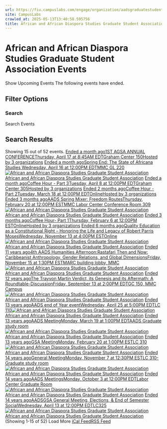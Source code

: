 ```yaml
---
url: https://fiu.campuslabs.com/engage/organization/aadsgraduatestudentassociation/events?showpastevents=true
site: CampusLabs
crawled_at: 2025-05-13T13:40:58.595756
title: African and African Diaspora Studies Graduate Student Association Events - Panther Connect
---
```


# African and African Diaspora Studies Graduate Student Association Events
Show Upcoming Events
The following events have ended.
## Filter Options
### Search
Search Events
## Search Results
Showing 15 out of 52 events.
[ Ended a month ago1ST AGSA ANNUAL CONFERENCEThursday, April 17 at 8:45AM EDTGraham Center 150Hosted by 3 organizations](https://fiu.campuslabs.com/engage/event/11176652)
[ Ended a month agoSpring End: The State of Africana Studies Wednesday, April 16 at 12:00PM EDTMMC GL 220![African and African Diaspora Studies Graduate Student Association](https://se-images.campuslabs.com/clink/images/6606df9f-6126-4dff-9766-f3250dfdbc0952466922-2df1-45ea-96d4-25a9fc3f7b3e.png?preset=small-sq)African and African Diaspora Studies Graduate Student Association](https://fiu.campuslabs.com/engage/event/11164573)
[ Ended a month agoCoffee Hour - Part 3Tuesday, April 8 at 12:00PM EDTGraham Center 305Hosted by 3 organizations](https://fiu.campuslabs.com/engage/event/10787110)
[ Ended 2 months agoCoffee Hour - Part 2Tuesday, March 18 at 12:00PM EDTOnlineHosted by 3 organizations](https://fiu.campuslabs.com/engage/event/10787092)
[ Ended 3 months agoAADS Spring Mixer: Freedom RoutesThursday, February 20 at 12:00PM ESTMMC Labor Center Conference Room 309![African and African Diaspora Studies Graduate Student Association](https://se-images.campuslabs.com/clink/images/6606df9f-6126-4dff-9766-f3250dfdbc0952466922-2df1-45ea-96d4-25a9fc3f7b3e.png?preset=small-sq)African and African Diaspora Studies Graduate Student Association](https://fiu.campuslabs.com/engage/event/11054807)
[ Ended 3 months agoCoffee Hour- Part 1Thursday, February 6 at 12:00PM ESTOnlineHosted by 3 organizations](https://fiu.campuslabs.com/engage/event/10787026)
[ Ended 6 months agoQuality Education as a Constitutional Right – Honoring the Life and Legacy of Robert Parris MosesWednesday, November 13 at 4:00PM ESTOnline![African and African Diaspora Studies Graduate Student Association](https://se-images.campuslabs.com/clink/images/6606df9f-6126-4dff-9766-f3250dfdbc0952466922-2df1-45ea-96d4-25a9fc3f7b3e.png?preset=small-sq)African and African Diaspora Studies Graduate Student Association](https://fiu.campuslabs.com/engage/event/10610308)
[ Ended 11 years ago4th AADS Humanities Afternoon:Rastafari Then and Now: Caribbeanist Anthropology, Gender Relations, and Global DimensionsFriday, November 15 at 1:30PM ESTMARC building lobby, MMC![African and African Diaspora Studies Graduate Student Association](https://se-images.campuslabs.com/clink/images/6644d0f9-7523-43de-8512-9011defa92b28484fb9d-00c8-4b70-bf89-e7049241ec2d.png?preset=small-sq)African and African Diaspora Studies Graduate Student Association](https://fiu.campuslabs.com/engage/event/2446144)
[ Ended 12 years agoThe Trayvon Martin Verdict, its Genesis and its Aftermath: A Roundtable-DiscussionFriday, September 13 at 2:00PM EDTGC 150, MMC Campus![African and African Diaspora Studies Graduate Student Association](https://se-images.campuslabs.com/clink/images/6644d0f9-7523-43de-8512-9011defa92b28484fb9d-00c8-4b70-bf89-e7049241ec2d.png?preset=small-sq)African and African Diaspora Studies Graduate Student Association](https://fiu.campuslabs.com/engage/event/2446126)
[ Ended 13 years agoAADS end of Year eventWednesday, April 25 at 5:00PM EDTLC 110![African and African Diaspora Studies Graduate Student Association](https://se-images.campuslabs.com/clink/images/6644d0f9-7523-43de-8512-9011defa92b28484fb9d-00c8-4b70-bf89-e7049241ec2d.png?preset=small-sq)African and African Diaspora Studies Graduate Student Association](https://fiu.campuslabs.com/engage/event/2442586)
[ Ended 13 years agoAADS MeetingMonday, March 19 at 1:00PM EDTAADS Graduate study room ![African and African Diaspora Studies Graduate Student Association](https://se-images.campuslabs.com/clink/images/6644d0f9-7523-43de-8512-9011defa92b28484fb9d-00c8-4b70-bf89-e7049241ec2d.png?preset=small-sq)African and African Diaspora Studies Graduate Student Association](https://fiu.campuslabs.com/engage/event/2442792)
[ Ended 13 years agoGSA MeetingMonday, February 20 at 1:00PM ESTLC 310![African and African Diaspora Studies Graduate Student Association](https://se-images.campuslabs.com/clink/images/6644d0f9-7523-43de-8512-9011defa92b28484fb9d-00c8-4b70-bf89-e7049241ec2d.png?preset=small-sq)African and African Diaspora Studies Graduate Student Association](https://fiu.campuslabs.com/engage/event/2441304)
[ Ended 14 years agoGeneral MeetingMonday, November 7 at 12:30PM ESTLC 310- Graduate study room ![African and African Diaspora Studies Graduate Student Association](https://se-images.campuslabs.com/clink/images/6644d0f9-7523-43de-8512-9011defa92b28484fb9d-00c8-4b70-bf89-e7049241ec2d.png?preset=small-sq)African and African Diaspora Studies Graduate Student Association](https://fiu.campuslabs.com/engage/event/2452231)
[ Ended 14 years agoAADS MeetingsMonday, October 3 at 12:00PM EDTLabor Center Graduate Room ![African and African Diaspora Studies Graduate Student Association](https://se-images.campuslabs.com/clink/images/6644d0f9-7523-43de-8512-9011defa92b28484fb9d-00c8-4b70-bf89-e7049241ec2d.png?preset=small-sq)African and African Diaspora Studies Graduate Student Association](https://fiu.campuslabs.com/engage/event/2438946)
[ Ended 14 years agoAADSGSA General Meeting, Elections, & End of Semester SocialWednesday, April 13 at 12:00PM EDTLC325![African and African Diaspora Studies Graduate Student Association](https://se-images.campuslabs.com/clink/images/6644d0f9-7523-43de-8512-9011defa92b28484fb9d-00c8-4b70-bf89-e7049241ec2d.png?preset=small-sq)African and African Diaspora Studies Graduate Student Association](https://fiu.campuslabs.com/engage/event/2439060)
(Showing 1-15 of 52) 
Load More
[iCal Feed](https://fiu.campuslabs.com/engage/organization/aadsgraduatestudentassociation/events.ics)[RSS Feed](https://fiu.campuslabs.com/engage/organization/aadsgraduatestudentassociation/events.rss)
